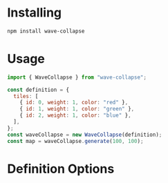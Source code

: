# Installing

```bash
npm install wave-collapse
```

# Usage

```javascript
import { WaveCollapse } from "wave-collapse";

const definition = {
  tiles: [
    { id: 0, weight: 1, color: "red" },
    { id: 1, weight: 1, color: "green" },
    { id: 2, weight: 1, color: "blue" },
  ],
};
const waveCollapse = new WaveCollapse(definition);
const map = waveCollapse.generate(100, 100);
```

# Definition Options
